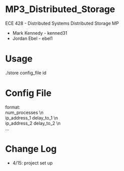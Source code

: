 MP3_Distributed_Storage
=======================

ECE 428 - Distributed Systems
Distributed Storage MP

- Mark Kennedy - kenned31
- Jordan Ebel  - ebel1

Usage
=====
./store config_file id

Config File
===========
format: <br>
    num_processes \n <br>
    ip_address_1  delay_to_1 \n <br>
    ip_address_2  delay_to_2 \n <br>
    ... <br>


Change Log
==========

- 4/15: project set up

